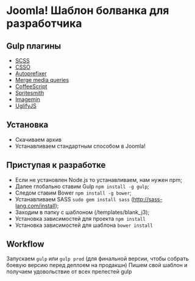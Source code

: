 # Joomla! Шаблон болванка для разработчика

## Gulp плагины

* [SCSS](http://sass-scss.ru)
* [CSSO](https://github.com/css/csso)
* [Autoprefixer](https://www.npmjs.com/package/gulp-autoprefixer)
* [Merge media queries](https://www.npmjs.com/package/gulp-merge-media-queries)
* [CoffeeScript](http://coffeescript.org)
* [Spritesmith](https://www.npmjs.com/package/spritesmith)
* [Imagemin](https://www.npmjs.com/package/gulp-imagemin)
* [UglifyJS](https://www.npmjs.com/package/gulp-uglify)

## Установка

* Скачиваем архив
* Устанавливаем стандартным способом в Joomla!

## Приступая к разработке

* Если не установлен Node.js то устанавливаем, нам нужен npm;
* Далее глобально ставим Gulp ```npm install -g gulp```;
* Следом ставим Bower ```npm install -g bower```;
* Устанавливаем SASS ```sudo gem install sass``` (http://sass-lang.com/install);
* Заходим в папку с шаблоном (/templates/blank_j3);
* Установка зависимостей для проекта ```npm install```
* Установка зависимостей для шаблона ```bower install```

## Workflow

Запускаем ```gulp``` или ```gulp prod``` (для финальной версии, чтобы собрать боевую версию перед деплоем на продакшн)
Пишем свой шаблон и получаем удовольствие от всех прелестей gulp
